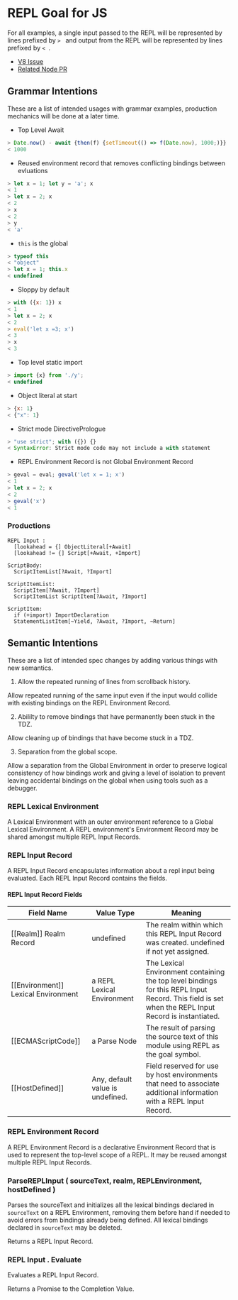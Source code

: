 # REPL Goal for JS

For all examples, a single input passed to the REPL will be represented by lines prefixed by `> ` and output from the REPL will be represented by lines prefixed by `< `.

* [V8 Issue](https://bugs.chromium.org/p/v8/issues/detail?id=6903)
* [Related Node PR](https://github.com/nodejs/node/pull/17285)

## Grammar Intentions

These are a list of intended usages with grammar examples, production mechanics will be done at a later time.

* Top Level Await

```js
> Date.now() - await {then(f) {setTimeout(() => f(Date.now), 1000;)}}
< 1000
```

* Reused environment record that removes conflicting bindings between evluations

```js
> let x = 1; let y = 'a'; x
< 1
> let x = 2; x
< 2
> x
< 2
> y
< 'a'
```

* `this` is the global

```js
> typeof this
< "object"
> let x = 1; this.x
< undefined
```

* Sloppy by default

```js
> with ({x: 1}) x
< 1
> let x = 2; x
< 2
> eval('let x =3; x')
< 3
> x
< 3
```

* Top level static import

```js
> import {x} from './y';
< undefined
```

* Object literal at start

```js
> {x: 1}
< {"x": 1}
```

* Strict mode DirectivePrologue

```js
> "use strict"; with ({}) {}
< SyntaxError: Strict mode code may not include a with statement
```

* REPL Environment Record is not Global Environment Record

```js
> geval = eval; geval('let x = 1; x')
< 1
> let x = 2; x
< 2
> geval('x')
< 1
```

### Productions

```
REPL Input :
  [lookahead = {] ObjectLiteral[+Await]
  [lookahead != {] Script[+Await, +Import]

ScriptBody:
  ScriptItemList[?Await, ?Import]

ScriptItemList:
  ScriptItem[?Await, ?Import]
  ScriptItemList ScriptItem[?Await, ?Import]

ScriptItem:
  if (+import) ImportDeclaration
  StatementListItem[~Yield, ?Await, ?Import, ~Return]
```

## Semantic Intentions

These are a list of intended spec changes by adding various things with new semantics.

1. Allow the repeated running of lines from scrollback history.

Allow repeated running of the same input even if the input would collide with existing bindings on the REPL Environment Record.

2. Abililty to remove bindings that have permanently been stuck in the TDZ.

Allow cleaning up of bindings that have become stuck in a TDZ.

3. Separation from the global scope.

Allow a separation from the Global Environment in order to preserve logical consistency of how bindings work and giving a level of isolation to prevent leaving accidental bindings on the global when using tools such as a debugger.

### REPL Lexical Environment

A Lexical Environment with an outer environment reference to a Global Lexical Environment. A REPL environment's Environment Record may be shared amongst multiple REPL Input Records.

### REPL Input Record

A REPL Input Record encapsulates information about a repl input being evaluated. Each REPL Input Record contains the fields.

#### REPL Input Record Fields

Field Name | Value Type | Meaning
---- | ---- | ----
[[Realm]]	Realm Record | undefined | The realm within which this REPL Input Record was created. undefined if not yet assigned.
[[Environment]]	Lexical Environment | a REPL Lexical Environment | The Lexical Environment containing the top level bindings for this REPL Input Record. This field is set when the REPL Input Record is instantiated.
[[ECMAScriptCode]] | a Parse Node | The result of parsing the source text of this module using REPL as the goal symbol.
[[HostDefined]] | Any, default value is undefined. | Field reserved for use by host environments that need to associate additional information with a REPL Input Record.

### REPL Environment Record

A REPL Environment Record is a declarative Environment Record that is used to represent the top-level scope of a REPL. It may be reused amongst multiple REPL Input Records.

### ParseREPLInput ( sourceText, realm, REPLEnvironment, hostDefined )

Parses the sourceText and initializes all the lexical bindings declared in `sourceText` on a REPL Environment, removing them before hand if needed to avoid errors from bindings already being defined. All lexical bindings declared in `sourceText` may be deleted.

Returns a REPL Input Record.

### REPL Input . Evaluate

Evaluates a REPL Input Record.

Returns a Promise to the Completion Value. 
